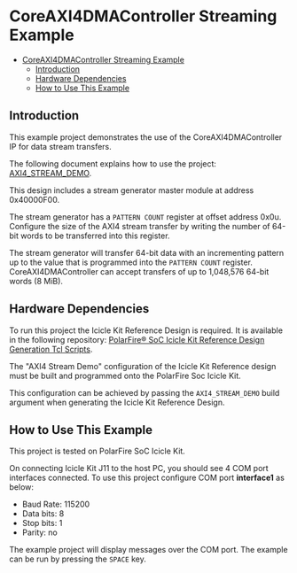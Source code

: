 # CoreAXI4DMAController Streaming Example

- [CoreAXI4DMAController Streaming Example](#coreaxi4dmacontroller-streaming-example)
  - [Introduction](#introduction)
  - [Hardware Dependencies](#hardware-dependencies)
  - [How to Use This Example](#how-to-use-this-example)

## Introduction

This example project demonstrates the use of the CoreAXI4DMAController IP for data stream transfers.

The following document explains how to use the project: [AXI4_STREAM_DEMO](https://mi-v-ecosystem.github.io/redirects/demo-guides_mpfs-axi4-stream-demo).

This design includes a stream generator master module at address 0x40000F00.

The stream generator has a `PATTERN COUNT` register at offset address 0x0u.
Configure the size of the AXI4 stream transfer by writing the number of 64-bit words to be transferred
into this register.

The stream generator will transfer 64-bit data with an incrementing pattern up to the value that is
programmed into the `PATTERN COUNT` register.
CoreAXI4DMAController can accept transfers of up to 1,048,576 64-bit words (8 MiB).

## Hardware Dependencies

To run this project the Icicle Kit Reference Design is required.
It is available in the following repository:
[PolarFire® SoC Icicle Kit Reference Design Generation Tcl Scripts](https://mi-v-ecosystem.github.io/redirects/repo-icicle-kit-reference-design).

The "AXI4 Stream Demo" configuration of the Icicle Kit Reference design must be built and programmed
onto the PolarFire Soc Icicle Kit.

This configuration can be achieved by passing the `AXI4_STREAM_DEMO` build argument when generating
the Icicle Kit Reference Design.

## How to Use This Example

This project is tested on PolarFire SoC Icicle Kit.

On connecting Icicle Kit J11 to the host PC, you should see 4 COM port interfaces connected.
To use this project configure COM port **interface1** as below:

- Baud Rate: 115200
- Data bits: 8
- Stop bits: 1
- Parity: no

The example project will display messages over the COM port.
The example can be run by pressing the `SPACE` key.
